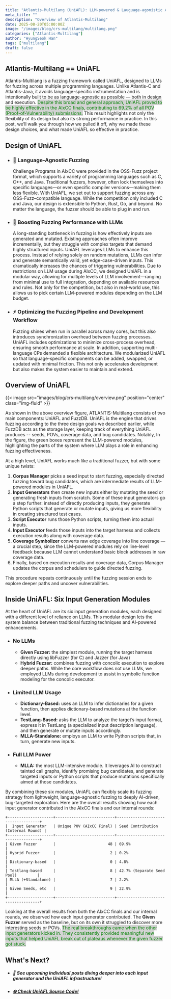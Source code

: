 ```yaml
---
title: "Atlantis-Multilang (UniAFL): LLM-powered & Lauguage-agonistic Automatic Bug Finding"
meta_title: ""
description: "Overview of Atlantis-Multilang"
date: 2025-08-20T05:00:00Z
image: "/images/blog/crs-multilang/multilang.png"
categories: ["Atlantis-Multilang"]
author: "HyungSeok Han"
tags: ["multilang"]
draft: false
---
```


## Atlantis-Multilang == UniAFL

Atlantis-Multilang is a fuzzing framework called UniAFL, designed to LLMs for fuzzing across multiple programming languages.
Unlike Atlantis-C and Atlantis-Java, it avoids language-specific instrumentation and is intentionally built to be as language-agnostic as possible — both in design and execution.
<span style="background-color:lightgray;color:green">Despite this broad and general approach, UniAFL proved to be highly effective in the AIxCC finals, contributing to 69.2% of all POV (Proof-of-Vulnerability) submissions.</span>
This result highlights not only the flexibility of its design but also its strong performance in practice.
In this post, we’ll walk you through how we pulled it off, why we made these design choices, and what made UniAFL so effective in practice.

## Design of UniAFL

- <h3>🎯 Language-Agnostic Fuzzing</h3>
    Challenge Programs in AIxCC were provided in the OSS-Fuzz project format, which supports a variety of programming languages such as C, C++, and Java.
    Traditional fuzzers, however, often lock themselves into specific languages—or even specific compiler versions—making them less flexible.
    With UniAFL, we set out to support fuzzing across any OSS-Fuzz–compatible language.
    While the competition only included C and Java, our design is extensible to Python, Rust, Go, and beyond.
    No matter the language, the fuzzer should be able to plug in and run.

- <h3>🤖 Boosting Fuzzing Performance with LLMs</h3>
    A long-standing bottleneck in fuzzing is how effectively inputs are generated and mutated.
    Existing approaches often improve incrementally, but they struggle with complex targets that demand highly structured inputs.
    UniAFL leverages LLMs to enhance this process.
    Instead of relying solely on random mutations, LLMs can infer and generate semantically valid, yet edge-case-driven inputs.
    This dramatically increases the chances of triggering vulnerabilities.
    Due to restrictions on LLM usage during AIxCC, we designed UniAFL in a modular way, allowing for multiple levels of LLM involvement—ranging from minimal use to full integration, depending on available resources and rules.
    Not only for the competition, but also in real-world use, this allows us to pick certain LLM-powered modules depending on the LLM budget.

- <h3>⚡ Optimizing the Fuzzing Pipeline and Development Workflow</h3>
    Fuzzing shines when run in parallel across many cores, but this also introduces synchronization overhead between fuzzing processes.
    UniAFL includes optimizations to minimize cross-process overhead, ensuring smooth performance at scale.
    In addition, supporting multi-language CPs demanded a flexible architecture.
    We modularized UniAFL so that language-specific components can be added, swapped, or updated with minimal friction.
    This not only accelerates development but also makes the system easier to maintain and extend.

## Overview of UniAFL
{{< image src="images/blog/crs-multilang/overview.png" position="center" class="img-fluid" >}}

As shown in the above overview figure, ATLANTIS-Multilang consists of two main components: UniAFL and FuzzDB.
UniAFL is the engine that drives fuzzing according to the three design goals we described earlier, while FuzzDB acts as the storage layer, keeping track of everything UniAFL produces -- seeds, POVs, coverage data, and bug candidates.
Notably, In the figure, the green boxes represent the LLM-powered modules, highlighting the parts of the system where LLM plays a role in enhancing fuzzing effectiveness.

At a high level, UniAFL works much like a traditional fuzzer, but with some unique twists:
1. **Corpus Manager** picks a seed input to start fuzzing, especially directed fuzzing toward bug candidates, which are intermediate results of LLM-powered modules in UniAFL.
2. **Input Generators** then create new inputs either by mutating the seed or generating fresh inputs from scratch. Some of these input generators go a step further: instead of directly producing inputs, they generate Python scripts that generate or mutate inputs, giving us more flexibility in creating structured test cases.
3. **Script Executor** runs those Python scripts, turning them into actual inputs.
4. **Input Executor** feeds those inputs into the target harness and collects execution results along with coverage data.
5. **Coverage Symbolizer** converts raw edge coverage into line coverage — a crucial step, since the LLM-powered modules rely on line-level feedback because LLM cannot understand basic block addresses in raw coverage data.
6. Finally, based on execution results and coverage data, Corpus Manager updates the corpus and schedulers to guide directed fuzzing.

This procedure repeats continuously until the fuzzing session ends to explore deeper paths and uncover vulnerabilities.

## Inside UniAFL: Six Input Generation Modules

At the heart of UniAFL are its six input generation modules, each designed with a different level of reliance on LLMs.
This modular design lets the system balance between traditional fuzzing techniques and AI-powered enhancements.
- <h3>No LLMs</h3>

  - **Given Fuzzer:** the simplest module, running the target harness directly using libFuzzer (for C) and Jazzer (for Java) 
  - **Hybrid Fuzzer:** combines fuzzing with concolic execution to explore deeper paths. While the core workflow does not use LLMs, we employed LLMs during development to assist in symbolic function modeling for the concolic executor. 
- <h3>Limited LLM Usage</h3>

  - **Dictionary-Based:** uses an LLM to infer dictionaries for a given function, then applies dictionary-based mutations at the function level.
  - **TestLang-Based:** asks the LLM to analyze the target’s input format, express it in TestLang (a specialized input description language), and then generate or mutate inputs accordingly.
  - **MLLA-Standalone:** employs an LLM to write Python scripts that, in turn, generate new inputs.
- <h3>Full LLM Power</h3>

  - **MLLA:** the most LLM-intensive module. It leverages AI to construct tainted call graphs, identify promising bug candidates, and generate targeted inputs or Python scripts that produce mutations specifically aimed at those candidates.

By combining these six modules, UniAFL can flexibly scale its fuzzing strategy from lightweight, language-agnostic fuzzing to deeply AI-driven, bug-targeted exploration.
Here are the overall results showing how each input generator contributed in the AIxCC finals and our internal rounds:

```
+--------------------+--------------------------+------------------------------------+
|  Input Generator   | Unique POV (AIxCC Final) | Seed Contribution (Internal Round) |
+--------------------+--------------------------+------------------------------------+
| Given Fuzzer       |                       48 | 69.9%                              |
| Hybrid Fuzzer      |                        2 | 0.2%                               |
| Dictionary-based   |                        0 | 4.8%                               |
| Testlang-based     |                        8 | 42.7% (Separate Seed Pool)         |
| MLLA (+Standalone) |                        7 | 2.2%                               |
| Given Seeds, etc   |                        9 | 22.9%                              |
+--------------------+--------------------------+------------------------------------+
```
Looking at the overall results from both the AIxCC finals and our internal rounds, we observed how each input generator contributed. 
The **Given Fuzzer** served as the baseline, but on its own it struggled to discover more interesting seeds or POVs.
<span style="background-color:lightgray;color:green">
The real breakthroughs came when the other input generators kicked in.
They consistently provided meaningful new inputs that helped UniAFL break out of plateaus whenever the given fuzzer got stuck.
</span>

## What's Next?
- <h5>🚀 See upcoming individual posts diving deeper into each input generator and the UniAFL infrastructure!</h5> 
- [<h5>🌐 Check UniAFL Source Code!</h5>](https://github.com/Team-Atlanta/aixcc-afc-atlantis/tree/main/example-crs-webservice/crs-multilang)
